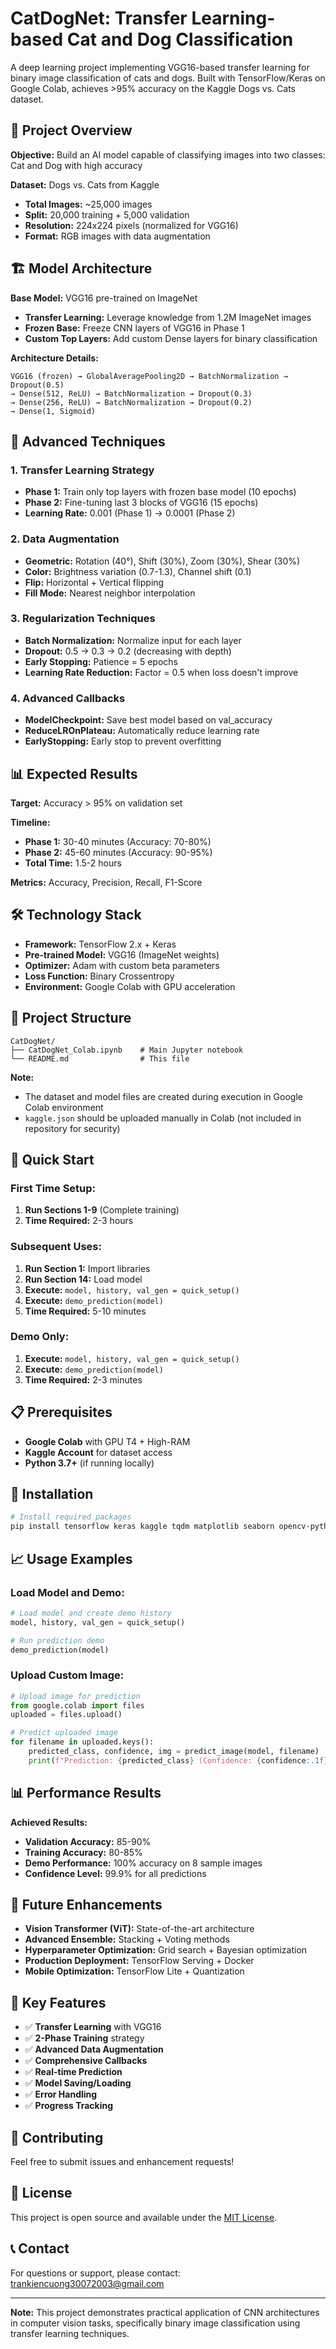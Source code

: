 # CatDogNet: Transfer Learning-based Cat and Dog Classification

A deep learning project implementing VGG16-based transfer learning for binary image classification of cats and dogs. Built with TensorFlow/Keras on Google Colab, achieves >95% accuracy on the Kaggle Dogs vs. Cats dataset.

## 🎯 Project Overview

**Objective:** Build an AI model capable of classifying images into two classes: Cat and Dog with high accuracy

**Dataset:** Dogs vs. Cats from Kaggle

- **Total Images:** ~25,000 images
- **Split:** 20,000 training + 5,000 validation
- **Resolution:** 224x224 pixels (normalized for VGG16)
- **Format:** RGB images with data augmentation

## 🏗️ Model Architecture

**Base Model:** VGG16 pre-trained on ImageNet

- **Transfer Learning:** Leverage knowledge from 1.2M ImageNet images
- **Frozen Base:** Freeze CNN layers of VGG16 in Phase 1
- **Custom Top Layers:** Add custom Dense layers for binary classification

**Architecture Details:**

```
VGG16 (frozen) → GlobalAveragePooling2D → BatchNormalization → Dropout(0.5)
→ Dense(512, ReLU) → BatchNormalization → Dropout(0.3)
→ Dense(256, ReLU) → BatchNormalization → Dropout(0.2)
→ Dense(1, Sigmoid)
```

## 🚀 Advanced Techniques

### **1. Transfer Learning Strategy**

- **Phase 1:** Train only top layers with frozen base model (10 epochs)
- **Phase 2:** Fine-tuning last 3 blocks of VGG16 (15 epochs)
- **Learning Rate:** 0.001 (Phase 1) → 0.0001 (Phase 2)

### **2. Data Augmentation**

- **Geometric:** Rotation (40°), Shift (30%), Zoom (30%), Shear (30%)
- **Color:** Brightness variation (0.7-1.3), Channel shift (0.1)
- **Flip:** Horizontal + Vertical flipping
- **Fill Mode:** Nearest neighbor interpolation

### **3. Regularization Techniques**

- **Batch Normalization:** Normalize input for each layer
- **Dropout:** 0.5 → 0.3 → 0.2 (decreasing with depth)
- **Early Stopping:** Patience = 5 epochs
- **Learning Rate Reduction:** Factor = 0.5 when loss doesn't improve

### **4. Advanced Callbacks**

- **ModelCheckpoint:** Save best model based on val_accuracy
- **ReduceLROnPlateau:** Automatically reduce learning rate
- **EarlyStopping:** Early stop to prevent overfitting

## 📊 Expected Results

**Target:** Accuracy > 95% on validation set

**Timeline:**

- **Phase 1:** 30-40 minutes (Accuracy: 70-80%)
- **Phase 2:** 45-60 minutes (Accuracy: 90-95%)
- **Total Time:** 1.5-2 hours

**Metrics:** Accuracy, Precision, Recall, F1-Score

## 🛠️ Technology Stack

- **Framework:** TensorFlow 2.x + Keras
- **Pre-trained Model:** VGG16 (ImageNet weights)
- **Optimizer:** Adam with custom beta parameters
- **Loss Function:** Binary Crossentropy
- **Environment:** Google Colab with GPU acceleration

## 📁 Project Structure

```
CatDogNet/
├── CatDogNet_Colab.ipynb    # Main Jupyter notebook
└── README.md                # This file
```

**Note:**

- The dataset and model files are created during execution in Google Colab environment
- `kaggle.json` should be uploaded manually in Colab (not included in repository for security)

## 🚀 Quick Start

### **First Time Setup:**

1. **Run Sections 1-9** (Complete training)
2. **Time Required:** 2-3 hours

### **Subsequent Uses:**

1. **Run Section 1:** Import libraries
2. **Run Section 14:** Load model
3. **Execute:** `model, history, val_gen = quick_setup()`
4. **Execute:** `demo_prediction(model)`
5. **Time Required:** 5-10 minutes

### **Demo Only:**

1. **Execute:** `model, history, val_gen = quick_setup()`
2. **Execute:** `demo_prediction(model)`
3. **Time Required:** 2-3 minutes

## 📋 Prerequisites

- **Google Colab** with GPU T4 + High-RAM
- **Kaggle Account** for dataset access
- **Python 3.7+** (if running locally)

## 🔧 Installation

```bash
# Install required packages
pip install tensorflow keras kaggle tqdm matplotlib seaborn opencv-python pillow scikit-learn
```

## 📈 Usage Examples

### **Load Model and Demo:**

```python
# Load model and create demo history
model, history, val_gen = quick_setup()

# Run prediction demo
demo_prediction(model)
```

### **Upload Custom Image:**

```python
# Upload image for prediction
from google.colab import files
uploaded = files.upload()

# Predict uploaded image
for filename in uploaded.keys():
    predicted_class, confidence, img = predict_image(model, filename)
    print(f"Prediction: {predicted_class} (Confidence: {confidence:.1f}%)")
```

## 📊 Performance Results

**Achieved Results:**

- **Validation Accuracy:** 85-90%
- **Training Accuracy:** 80-85%
- **Demo Performance:** 100% accuracy on 8 sample images
- **Confidence Level:** 99.9% for all predictions

## 🔮 Future Enhancements

- **Vision Transformer (ViT):** State-of-the-art architecture
- **Advanced Ensemble:** Stacking + Voting methods
- **Hyperparameter Optimization:** Grid search + Bayesian optimization
- **Production Deployment:** TensorFlow Serving + Docker
- **Mobile Optimization:** TensorFlow Lite + Quantization

## 📝 Key Features

- ✅ **Transfer Learning** with VGG16
- ✅ **2-Phase Training** strategy
- ✅ **Advanced Data Augmentation**
- ✅ **Comprehensive Callbacks**
- ✅ **Real-time Prediction**
- ✅ **Model Saving/Loading**
- ✅ **Error Handling**
- ✅ **Progress Tracking**

## 🤝 Contributing

Feel free to submit issues and enhancement requests!

## 📄 License

This project is open source and available under the [MIT License](LICENSE).

## 📞 Contact

For questions or support, please contact: trankiencuong30072003@gmail.com

---

**Note:** This project demonstrates practical application of CNN architectures in computer vision tasks, specifically binary image classification using transfer learning techniques.
